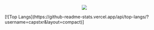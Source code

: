 <p align="center">
  <img src="https://github-readme-stats.vercel.app/api?username=capstxr&theme=dark&show_icons=true">
</p>
[![Top Langs](https://github-readme-stats.vercel.app/api/top-langs/?username=capstxr&layout=compact)]

